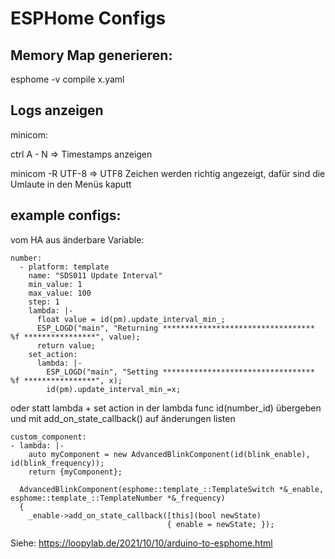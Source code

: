 # ESPHome Configs

## Memory Map generieren:

esphome -v compile x.yaml

## Logs anzeigen
minicom:

ctrl A - N => Timestamps anzeigen

minicom -R UTF-8 => UTF8 Zeichen werden richtig angezeigt, dafür sind die Umlaute in den Menüs kaputt

## example configs:

vom HA aus änderbare Variable:
```
number:
  - platform: template
    name: "SDS011 Update Interval"
    min_value: 1
    max_value: 100
    step: 1
    lambda: |-
      float value = id(pm).update_interval_min_;
      ESP_LOGD("main", "Returning ********************************** %f ****************", value);
      return value;
    set_action:
      lambda: |-
        ESP_LOGD("main", "Setting ********************************** %f ****************", x);
        id(pm).update_interval_min_=x;
```
oder statt lambda + set action in der lambda func id(number_id) übergeben und mit add_on_state_callback() auf änderungen listen
```
custom_component:
- lambda: |-
    auto myComponent = new AdvancedBlinkComponent(id(blink_enable), id(blink_frequency));
    return {myComponent};
```

```
  AdvancedBlinkComponent(esphome::template_::TemplateSwitch *&_enable, esphome::template_::TemplateNumber *&_frequency)
  {
    _enable->add_on_state_callback([this](bool newState)
                                   { enable = newState; });
```

Siehe:
https://loopylab.de/2021/10/10/arduino-to-esphome.html

